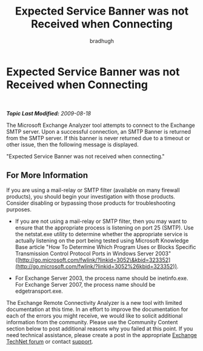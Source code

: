 ﻿---
title: Expected Service Banner was not Received when Connecting
author: bradhugh
ms.author: bradhugh
manager: tpolitis
audience: ITPro 
ms.topic: article 
ms.service: remote-connect-tool
localization_priority: Normal
description: 
---

<div data-xmlns="http://www.w3.org/1999/xhtml">

<div class="topic" data-xmlns="http://www.w3.org/1999/xhtml" data-msxsl="urn:schemas-microsoft-com:xslt" data-cs="http://msdn.microsoft.com/en-us/">

<div data-asp="http://msdn2.microsoft.com/asp">

# Expected Service Banner was not Received when Connecting

</div>

<div id="mainSection">

<div id="mainBody">

<span> </span>

_**Topic Last Modified:** 2009-08-18_

The Microsoft Exchange Analyzer tool attempts to connect to the Exchange SMTP server. Upon a successful connection, an SMTP Banner is returned from the SMTP server. If this banner is never returned due to a timeout or other issue, then the following message is displayed.

"Expected Service Banner was not received when connecting."

<div>

## For More Information

If you are using a mail-relay or SMTP filter (available on many firewall products), you should begin your investigation with those products. Consider disabling or bypassing those products for troubleshooting purposes.

  - If you are not using a mail-relay or SMTP filter, then you may want to ensure that the appropriate process is listening on port 25 (SMTP). Use the netstat.exe utility to determine whether the appropriate service is actually listening on the port being tested using Microsoft Knowledge Base article "How To Determine Which Program Uses or Blocks Specific Transmission Control Protocol Ports in Windows Server 2003" ([http://go.microsoft.com/fwlink/?linkid=3052\&kbid=323352](http://go.microsoft.com/fwlink/?linkid=3052%26kbid=323352)).

  - For Exchange Server 2003, the process name should be inetinfo.exe. For Exchange Server 2007, the process name should be edgetransport.exe.

The Exchange Remote Connectivity Analyzer is a new tool with limited documentation at this time. In an effort to improve the documentation for each of the errors you might receive, we would like to solicit additional information from the community. Please use the Community Content section below to post additional reasons why you failed at this point. If you need technical assistance, please create a post in the appropriate [Exchange TechNet forum](http://go.microsoft.com/fwlink/?linkid=73420) or contact [support](http://go.microsoft.com/fwlink/?linkid=8158).

</div>

</div>

<span> </span>

</div>

</div>

</div>


